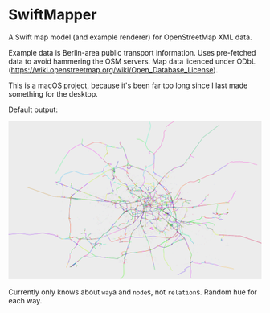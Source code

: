 # SwiftMapper

A Swift map model (and example renderer) for OpenStreetMap XML data.

Example data is Berlin-area public transport information. Uses pre-fetched data to avoid hammering the OSM servers. Map data licenced under ODbL (https://wiki.openstreetmap.org/wiki/Open_Database_License).

This is a macOS project, because it's been far too long since I last made something for the desktop.

Default output:

![Map preview](Berlin-public-transport-infrastructure.png?raw=true "Map preview")

Currently only knows about `way`a and `node`s, not `relation`s. Random hue for each way.
